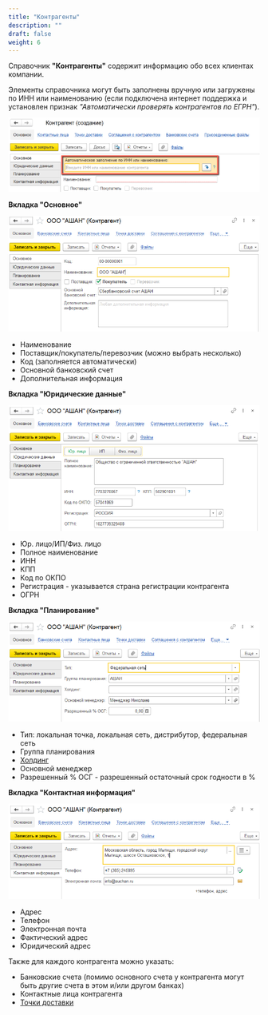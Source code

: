 ```yaml
---
title: "Контрагенты"
description: ""
draft: false
weight: 6
---
```


Справочник **"Контрагенты"** содержит информацию обо всех клиентах компании.

Элементы справочника могут быть заполнены вручную или загружены по ИНН или наименованию (если подключена интернет поддержка и установлен признак *"Автоматически проверять контрагентов по ЕГРН"*).

![1](1.png)

**Вкладка "Основное"**

![2020-05-28_1452](2020-05-28_1452.png)

- Наименование
- Поставщик/покупатель/перевозчик (можно выбрать несколько)
- Код (заполняется автоматически)
- Основной банковский счет
- Дополнительная информация

**Вкладка "Юридические данные"**

![2020-05-28_1458](2020-05-28_1458.png)

- Юр. лицо/ИП/Физ. лицо
- Полное наименование
- ИНН
- КПП
- Код по ОКПО
- Регистрация - указывается страна регистрации контрагента
- ОГРН

**Вкладка "Планирование"**

![2020-05-28_1501](2020-05-28_1501.png)

- Тип: локальная точка, локальная сеть, дистрибутор, федеральная сеть
- Группа планирования
- [Холдинг](http://konstanta-it.github.io/erp4food/commoninformation/Holding)
- Основной менеджер
- Разрешенный % ОСГ -  разрешенный остаточный срок годности в %

**Вкладка "Контактная информация"**

![2020-05-28_1502](2020-05-28_1502.png)

- Адрес
- Телефон
- Электронная почта
- Фактический адрес
- Юридический адрес

Также для каждого контрагента можно указать:

- Банковские счета (помимо основного счета у контрагента могут быть другие счета в этом и/или другом банках)
- Контактные лица контрагента
- [Точки доставки](http://konstanta-it.github.io/erp4food/commoninformation/DeliveryPoint)

[1]:1.png
